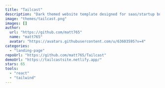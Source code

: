 ```yaml
---
title: "Tailcast"
description: "Dark themed website template designed for saas/startup business."
image: "themes/tailcast.png"
images: []
author:
  url: "https://github.com/matt765"
  name: "matt765"
  avatar: "https://avatars.githubusercontent.com/u/63603595?v=4"
categories:
  - "landing-page"
repoUrl: "https://github.com/matt765/Tailcast"
demoUrl: "https://tailcastsite.netlify.app/"
stars: 65
tools:
  - "react"
  - "tailwind"
---
```

